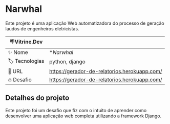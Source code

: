 # Narwhal

Este projeto é uma aplicação Web automatizadora do processo de geração laudos de engenheiros eletricistas.

| 🪧Vitrine.Dev |                                              |
| ------------- | -------------------------------------------- |
| ✨ Nome       | \*_Narwhal_                                  |
| 🏷 Tecnologias | python, django                               |
| 🚀 URL        | https://gerador-de-relatorios.herokuapp.com/ |
| 🔥 Desafio    | https://gerador-de-relatorios.herokuapp.com/ |

## Detalhes do projeto

Este projeto foi um desafio que fiz com o intuito de aprender como desenvolver uma aplicação web completa utilizando a framework Django.
